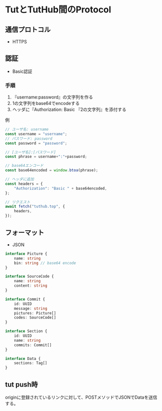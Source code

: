 # TutとTutHub間のProtocol

## 通信プロトコル

- HTTPS

## 認証

- Basic認証

### 手順

1. 『username:password』の文字列を作る
2. 1の文字列をbase64でencodeする
3. ヘッダに『Authorization: Basic 『2の文字列』を添付する

例

```ts
// ユーザ名: username
const username = "username";
// パスワード: password
const password = "password";

// [ユーザ名]:[パスワード]
const phrase = username+":"+password;

// base64エンコード
const base64encoded = window.btoa(phrase);

// ヘッダに追加
const headers = {
    "Authorization": "Basic " + base64encoded,
};

// リクエスト
await fetch("tuthub.top", {
    headers,
});
```

## フォーマット

- JSON

```ts
interface Picture {
    name: string
    bin: string // base64 encode
}

interface SourceCode {
    name: string
    content: string
}

interface Commit {
    id: UUID
    message: string
    pictures: Picture[]
    codes: SourceCode[]
}

interface Section {
    id: UUID
    name: string
    commits: Commit[]
}

interface Data {
    sections: Tag[]
}
```

## tut push時

originに登録されているリンクに対して、POSTメソッドでJSONでDataを送信する。
